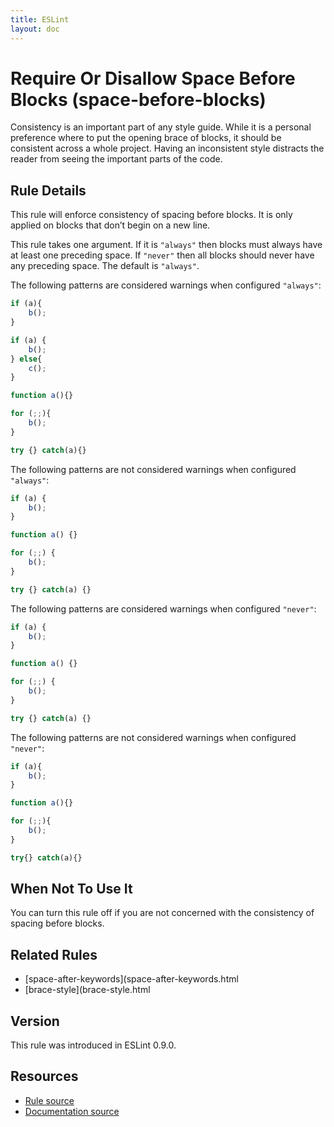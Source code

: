 ```yaml
---
title: ESLint
layout: doc
---
```

<!-- Note: No pull requests accepted for this file. See README.md in the root directory for details. -->
# Require Or Disallow Space Before Blocks (space-before-blocks)

Consistency is an important part of any style guide.
While it is a personal preference where to put the opening brace of blocks,
it should be consistent across a whole project.
Having an inconsistent style distracts the reader from seeing the important parts of the code.

## Rule Details

This rule will enforce consistency of spacing before blocks. It is only applied on blocks that don’t begin on a new line.

This rule takes one argument. If it is `"always"` then blocks must always have at least one preceding space. If `"never"`
then all blocks should never have any preceding space. The default is `"always"`.

The following patterns are considered warnings when configured `"always"`:

```js
if (a){
    b();
}

if (a) {
    b();
} else{
    c();
}

function a(){}

for (;;){
    b();
}

try {} catch(a){}
```

The following patterns are not considered warnings when configured `"always"`:

```js
if (a) {
    b();
}

function a() {}

for (;;) {
    b();
}

try {} catch(a) {}
```

The following patterns are considered warnings when configured `"never"`:

```js
if (a) {
    b();
}

function a() {}

for (;;) {
    b();
}

try {} catch(a) {}
```

The following patterns are not considered warnings when configured `"never"`:

```js
if (a){
    b();
}

function a(){}

for (;;){
    b();
}

try{} catch(a){}
```

## When Not To Use It

You can turn this rule off if you are not concerned with the consistency of spacing before blocks.

## Related Rules

* [space-after-keywords](space-after-keywords.html
* [brace-style](brace-style.html

## Version

This rule was introduced in ESLint 0.9.0.

## Resources

* [Rule source](https://github.com/eslint/eslint/tree/master/lib/rules/space-before-blocks.js)
* [Documentation source](https://github.com/eslint/eslint/tree/master/docs/rules/space-before-blocks.md)
